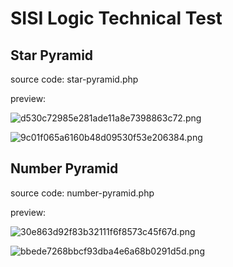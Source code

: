 # SISI Logic Technical Test

## Star Pyramid

source code: star-pyramid.php

preview:

![d530c72985e281ade11a8e7398863c72.png](https://imgtr.ee/images/2024/02/17/d530c72985e281ade11a8e7398863c72.png)

![9c01f065a6160b48d09530f53e206384.png](https://imgtr.ee/images/2024/02/17/9c01f065a6160b48d09530f53e206384.png)

## Number Pyramid

source code: number-pyramid.php

preview:

![30e863d92f83b32111f6f8573c45f67d.png](https://imgtr.ee/images/2024/02/17/30e863d92f83b32111f6f8573c45f67d.png)

![bbede7268bbcf93dba4e6a68b0291d5d.png](https://imgtr.ee/images/2024/02/17/bbede7268bbcf93dba4e6a68b0291d5d.png)
